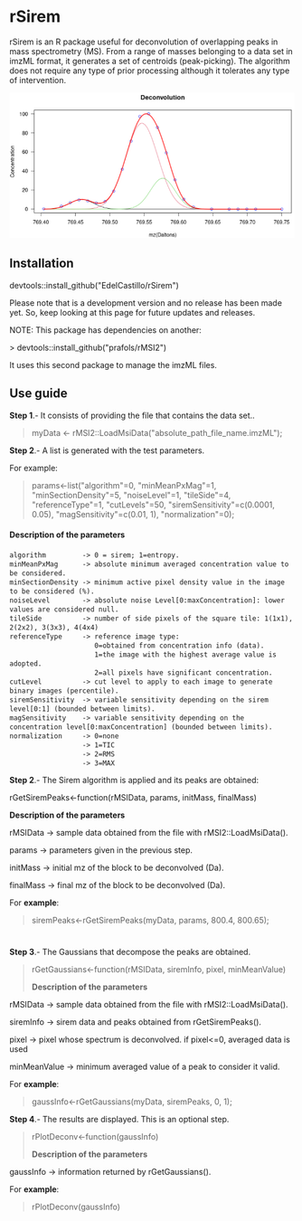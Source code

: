 # rSirem

rSirem is an R package useful for deconvolution of overlapping peaks in mass spectrometry (MS). From a range of masses belonging to a data set in imzML format, it generates a set of centroids (peak-picking). The algorithm does not require any type of prior processing although it tolerates any type of intervention.

![](./deconv_4.png)

## Installation

devtools::install_github("EdelCastillo/rSirem")

Please note that is a development version and no release has been made yet. So, keep looking at this page for future updates and releases.

NOTE: This package has dependencies on another:

\> devtools::install_github("prafols/rMSI2")

It uses this second package to manage the imzML files.

## Use guide

**Step 1**.- It consists of providing the file that contains the data set..

> myData \<- rMSI2::LoadMsiData("absolute_path_file_name.imzML");

**Step 2**.- A list is generated with the test parameters.

For example:

> params\<-list("algorithm"=0, "minMeanPxMag"=1, "minSectionDensity"=5, "noiseLevel"=1, "tileSide"=4, "referenceType"=1, "cutLevels"=50, "siremSensitivity"=c(0.0001, 0.05), "magSensitivity"=c(0.01, 1), "normalization"=0);

#### Description of the parameters

```         
algorithm         -> 0 = sirem; 1=entropy.
minMeanPxMag      -> absolute minimum averaged concentration value to be considered.
minSectionDensity -> minimum active pixel density value in the image to be considered (%).
noiseLevel        -> absolute noise Level[0:maxConcentration]: lower values are considered null.
tileSide          -> number of side pixels of the square tile: 1(1x1), 2(2x2), 3(3x3), 4(4x4)
referenceType     -> reference image type:
                     0=obtained from concentration info (data).
                     1=the image with the highest average value is adopted.
                     2=all pixels have significant concentration.
cutLevel          -> cut level to apply to each image to generate binary images (percentile).
siremSensitivity  -> variable sensitivity depending on the sirem level[0:1] (bounded between limits).
magSensitivity    -> variable sensitivity depending on the concentration level[0:maxConcentration] (bounded between limits).
normalization     -> 0=none
                  -> 1=TIC
                  -> 2=RMS
                  -> 3=MAX
```

**Step 2**.- The Sirem algorithm is applied and its peaks are obtained:

rGetSiremPeaks\<-function(rMSIData, params, initMass, finalMass)

**Description of the parameters**

rMSIData -\> sample data obtained from the file with rMSI2::LoadMsiData().

params -\> parameters given in the previous step.

initMass -\> initial mz of the block to be deconvolved (Da).

finalMass -\> final mz of the block to be deconvolved (Da).

For **example**:

> siremPeaks\<-rGetSiremPeaks(myData, params, 800.4, 800.65);

# 

**Step 3**.- The Gaussians that decompose the peaks are obtained.

> rGetGaussians\<-function(rMSIData, siremInfo, pixel, minMeanValue)
>
> **Description of the parameters**

rMSIData -\> sample data obtained from the file with rMSI2::LoadMsiData().

siremInfo -\> sirem data and peaks obtained from rGetSiremPeaks().

pixel -\> pixel whose spectrum is deconvolved. if pixel\<=0, averaged data is used

minMeanValue -\> minimum averaged value of a peak to consider it valid.

For **example**:

> gaussInfo\<-rGetGaussians(myData, siremPeaks, 0, 1);

**Step 4**.- The results are displayed. This is an optional step.

> rPlotDeconv\<-function(gaussInfo)
>
> **Description of the parameters**

gaussInfo -\> information returned by rGetGaussians().

For **example**:

> rPlotDeconv(gaussInfo)
